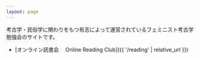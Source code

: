 ```yaml
---
layout: page
---
```


考古学・民俗学に関わりをもつ有志によって運営されているフェミニスト考古学勉強会のサイトです。

- [オンライン読書会　 Online Reading Club]({{ '/reading' | relative_url }})
